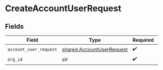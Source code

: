 # CreateAccountUserRequest


## Fields

| Field                                                                  | Type                                                                   | Required                                                               | Description                                                            | Example                                                                |
| ---------------------------------------------------------------------- | ---------------------------------------------------------------------- | ---------------------------------------------------------------------- | ---------------------------------------------------------------------- | ---------------------------------------------------------------------- |
| `account_user_request`                                                 | [shared.AccountUserRequest](../../models/shared/accountuserrequest.md) | :heavy_check_mark:                                                     | N/A                                                                    |                                                                        |
| `org_id`                                                               | *str*                                                                  | :heavy_check_mark:                                                     | N/A                                                                    | org-123                                                                |
